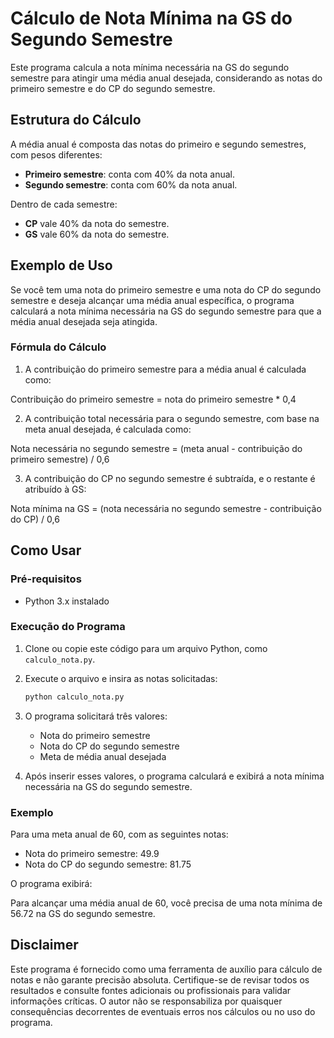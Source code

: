 # Cálculo de Nota Mínima na GS do Segundo Semestre

Este programa calcula a nota mínima necessária na GS do segundo semestre para atingir uma média anual desejada, considerando as notas do primeiro semestre e do CP do segundo semestre. 

## Estrutura do Cálculo

A média anual é composta das notas do primeiro e segundo semestres, com pesos diferentes:

- **Primeiro semestre**: conta com 40% da nota anual.
- **Segundo semestre**: conta com 60% da nota anual.
  
Dentro de cada semestre:
- **CP** vale 40% da nota do semestre.
- **GS** vale 60% da nota do semestre.

## Exemplo de Uso

Se você tem uma nota do primeiro semestre e uma nota do CP do segundo semestre e deseja alcançar uma média anual específica, o programa calculará a nota mínima necessária na GS do segundo semestre para que a média anual desejada seja atingida.

### Fórmula do Cálculo
1. A contribuição do primeiro semestre para a média anual é calculada como:

Contribuição do primeiro semestre = nota do primeiro semestre * 0,4

2. A contribuição total necessária para o segundo semestre, com base na meta anual desejada, é calculada como:

Nota necessária no segundo semestre = (meta anual - contribuição do primeiro semestre) / 0,6

3. A contribuição do CP no segundo semestre é subtraída, e o restante é atribuído à GS:

Nota mínima na GS = (nota necessária no segundo semestre - contribuição do CP) / 0,6

## Como Usar

### Pré-requisitos

- Python 3.x instalado

### Execução do Programa

1. Clone ou copie este código para um arquivo Python, como `calculo_nota.py`.
2. Execute o arquivo e insira as notas solicitadas:

    ```bash
    python calculo_nota.py
    ```

3. O programa solicitará três valores:
   - Nota do primeiro semestre
   - Nota do CP do segundo semestre
   - Meta de média anual desejada

4. Após inserir esses valores, o programa calculará e exibirá a nota mínima necessária na GS do segundo semestre.

### Exemplo

Para uma meta anual de 60, com as seguintes notas:

- Nota do primeiro semestre: 49.9
- Nota do CP do segundo semestre: 81.75

O programa exibirá:

Para alcançar uma média anual de 60, você precisa de uma nota mínima de 56.72 na GS do segundo semestre.

## Disclaimer

Este programa é fornecido como uma ferramenta de auxílio para cálculo de notas e não garante precisão absoluta. Certifique-se de revisar todos os resultados e consulte fontes adicionais ou profissionais para validar informações críticas. O autor não se responsabiliza por quaisquer consequências decorrentes de eventuais erros nos cálculos ou no uso do programa.
